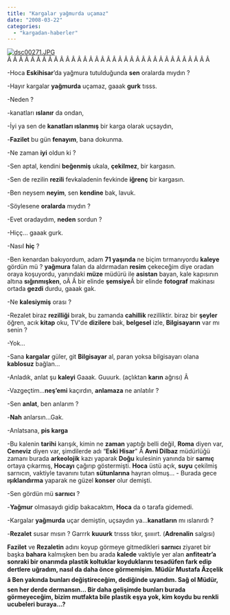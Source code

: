 ```yaml
---
title: "Kargalar yağmurda uçamaz"
date: "2008-03-22"
categories: 
  - "kargadan-haberler"
---
```


[![dsc00271.JPG](/uploads/2008/03/dsc00271.thumbnail.JPG)](/uploads/2008/03/dsc00271.jpg "dsc00271.JPG")Â Â Â Â Â Â Â Â Â Â Â Â Â Â Â Â Â Â Â Â Â Â Â Â Â Â Â Â Â Â Â Â Â Â Â 

\-Hoca **Eskihisar**’da yağmura tutulduğunda **sen** oralarda mıydın ?

\-Hayır kargalar **yağmurda** uçamaz, gaaak **gurk** tısss.

\-Neden ?

\-kanatları **ıslanır** da ondan,

\-İyi ya sen de **kanatları ıslanmış** bir karga olarak uçsaydın,

\-**Fazilet** bu gün **fenayım**, bana dokunma.

\-Ne zaman **iyi** oldun ki ?

\-Sen aptal, kendini **beğenmiş** ukala, **çekilmez**, bir kargasın.

\-Sen de rezilin **rezili** fevkaladenin fevkinde **iğrenç** bir kargasın.

\-Ben neysem **neyim**, sen **kendine** bak, lavuk.

\-Söylesene **oralarda** mıydın ?

\-Evet oradaydım, **neden** sordun ?

\-Hiçç… gaaak gurk.

\-Nasıl **hiç** ?

\-Ben kenardan bakıyordum, adam **71 yaşında** ne biçim tırmanıyordu **kaleye** gördün mü ? **yağmura** falan da aldırmadan **resim** çekeceğim diye oradan oraya koşuyordu, yanındaki **müze** müdürü ile **asistan** bayan, kale kapısının altına **sığınmışken**, oÂ Â bir elinde **şemsiye**Â bir elinde **fotograf** makinası ortada **gezdi** durdu, gaaak gak.

\-Ne **kalesiymiş** orası ?

\-Rezalet biraz **rezilliği** bırak, bu zamanda **cahillik** rezilliktir. biraz bir **şeyler** öğren, acık **kitap** oku, TV'de **dizilere** bak, **belgesel** izle, **Bilgisayarın** var mı senin ?

\-Yok…

\-Sana **kargalar** güler, git **Bilgisayar** al, paran yoksa bilgisayarı olana **kablosuz** bağlan…

\-Anladık, anlat şu **kaleyi** Gaaak. Guuurk. (açlıktan **karın** ağrısı) Â 

\-Vazgeçtim…**neş’emi** kaçırdın, **anlamaza** ne anlatılır ?

\-Sen **anlat**, ben anlarım ?

\-**Nah** anlarsın…Gak.

\-Anlatsana, **pis karga**

\-Bu kalenin **tarihi** karışık, kimin ne **zaman** yaptığı belli değil, **Roma** diyen var, **Ceneviz** diyen var, şimdilerde adı “**Eski Hisar**” Â **Avni Dilbaz** müdürlüğü zamanı burada **arkeolojik** kazı yaparak **Doğu** kulesinin yanında bir **sarnıç** ortaya çıkarmış, **Hocayı** çağırıp göstermişti. **Hoca** üstü açık, **suyu** çekilmiş sarnıcın, vaktiyle tavanını tutan **sütunlarına** hayran olmuş… - Burada gece **ışıklandırma** yaparak ne güzel **konser** olur demişti.

\-Sen gördün mü **sarnıcı** ?

\-**Yağmur** olmasaydı gidip bakacaktım, **Hoca** da o tarafa gidemedi.

\-Kargalar **yağmurda** uçar demiştin, uçsaydın ya…**kanatların** mı ıslanırdı ?

\-**Rezalet** susar mısın ? Garrrk **kuuurk** trısss tıkır, şııııırt. (**Adrenalin** salgısı)

**Fazilet** ve **Rezaletin** adını koyup görmeye gitmedikleri **sarnıcı** ziyaret bir başka **bahara** kalmışken ben bu arada **kalede** vaktiyle yer alan **anfiteatr’**a sonraki bir onarımda **plastik koltuklar** koyduklarını **tesadüfen** fark edip **dertlere** uğradım, nasıl da daha önce görmemişim. Müdür **Mustafa Ãzçelik** â Ben yakında bunları **değiştireceğim**, dediğinde uyandım. Sağ ol **Müdür**, sen her **derde** dermansın… Bir daha **gelişimde** bunları **burada** görmeyeceğim, bizim **mutfakt**a bile **plastik eşya** yok, kim koydu bu renkli **ucubeleri** buraya**…?**
